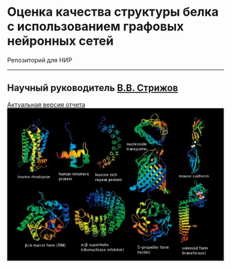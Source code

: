 # Оценка качества структуры белка с использованием графовых нейронных сетей
Репозиторий для НИР
***************
Научный руководитель [В.В. Стрижов](http://www.ccas.ru/strijov/)
--------
[Актуальная версия отчета](https://github.com/severilov/Graph-nets-for-CASP/blob/master/report/Severilov2019NIR.pdf)
<img src='./pics/proteins.png' alt='proteins' width="600"/>
